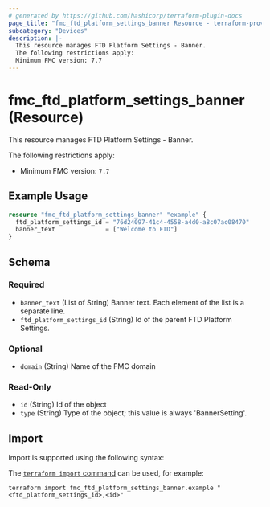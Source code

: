 ```yaml
---
# generated by https://github.com/hashicorp/terraform-plugin-docs
page_title: "fmc_ftd_platform_settings_banner Resource - terraform-provider-fmc"
subcategory: "Devices"
description: |-
  This resource manages FTD Platform Settings - Banner.
  The following restrictions apply:
  Minimum FMC version: 7.7
---
```


# fmc_ftd_platform_settings_banner (Resource)

This resource manages FTD Platform Settings - Banner.

The following restrictions apply:
  - Minimum FMC version: `7.7`

## Example Usage

```terraform
resource "fmc_ftd_platform_settings_banner" "example" {
  ftd_platform_settings_id = "76d24097-41c4-4558-a4d0-a8c07ac08470"
  banner_text              = ["Welcome to FTD"]
}
```

<!-- schema generated by tfplugindocs -->
## Schema

### Required

- `banner_text` (List of String) Banner text. Each element of the list is a separate line.
- `ftd_platform_settings_id` (String) Id of the parent FTD Platform Settings.

### Optional

- `domain` (String) Name of the FMC domain

### Read-Only

- `id` (String) Id of the object
- `type` (String) Type of the object; this value is always 'BannerSetting'.

## Import

Import is supported using the following syntax:

The [`terraform import` command](https://developer.hashicorp.com/terraform/cli/commands/import) can be used, for example:

```shell
terraform import fmc_ftd_platform_settings_banner.example "<ftd_platform_settings_id>,<id>"
```
